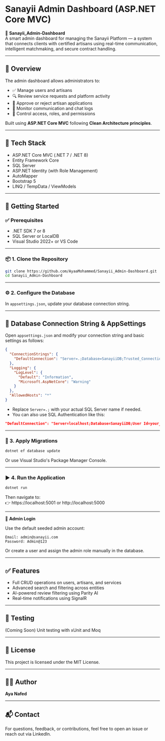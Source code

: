 # Sanayii Admin Dashboard (ASP.NET Core MVC)

🔧 **Sanayii_Admin-Dashboard**  
A smart admin dashboard for managing the Sanayii Platform — a system that connects clients with certified artisans using real-time communication, intelligent matchmaking, and secure contract handling.

---

## 📌 Overview

The admin dashboard allows administrators to:

- ✅ Manage users and artisans  
- 🔍 Review service requests and platform activity  
- 🧾 Approve or reject artisan applications  
- 💬 Monitor communication and chat logs  
- 🔐 Control access, roles, and permissions  

Built using **ASP.NET Core MVC** following **Clean Architecture principles**.

---

## 🧰 Tech Stack

- ASP.NET Core MVC (.NET 7 / .NET 8)  
- Entity Framework Core  
- SQL Server  
- ASP.NET Identity (with Role Management)  
- AutoMapper  
- Bootstrap 5  
- LINQ / TempData / ViewModels  

---

## 🚀 Getting Started

### ✅ Prerequisites

- .NET SDK 7 or 8  
- SQL Server or LocalDB  
- Visual Studio 2022+ or VS Code  

---

### 📦 1. Clone the Repository

```bash
git clone https://github.com/AyaaMohammed/Sanayii_Admin-Dashboard.git
cd Sanayii_Admin-Dashboard
```

---

### ⚙️ 2. Configure the Database

In `appsettings.json`, update your database connection string.

---

## 🔗 Database Connection String & AppSettings

Open `appsettings.json` and modify your connection string and basic settings as follows:

```json
{
  "ConnectionStrings": {
    "DefaultConnection": "Server=.;Database=SanayiiDB;Trusted_Connection=True;"
  },
  "Logging": {
    "LogLevel": {
      "Default": "Information",
      "Microsoft.AspNetCore": "Warning"
    }
  },
  "AllowedHosts": "*"
}
```

- Replace `Server=.;` with your actual SQL Server name if needed.  
- You can also use SQL Authentication like this:

```json
"DefaultConnection": "Server=localhost;Database=SanayiiDB;User Id=your_username;Password=your_password;"
```

---

### 🧱 3. Apply Migrations

```bash
dotnet ef database update
```

Or use Visual Studio's Package Manager Console.

---

### ▶️ 4. Run the Application

```bash
dotnet run
```

Then navigate to:  
👉 https://localhost:5001 or http://localhost:5000

---

🔐 **Admin Login**

Use the default seeded admin account:

```
Email: admin@sanayii.com  
Password: Admin@123
```

Or create a user and assign the admin role manually in the database.

---

## ✅ Features

- Full CRUD operations on users, artisans, and services
- Advanced search and filtering across entities
- AI-powered review filtering using Parity AI
- Real-time notifications using SignalR

---

## 🧪 Testing

(Coming Soon) Unit testing with xUnit and Moq

---

## 📄 License

This project is licensed under the MIT License.

---

## 👩‍💻 Author

**Aya Nafed**

---

## 📬 Contact

For questions, feedback, or contributions, feel free to open an issue or reach out via LinkedIn.
